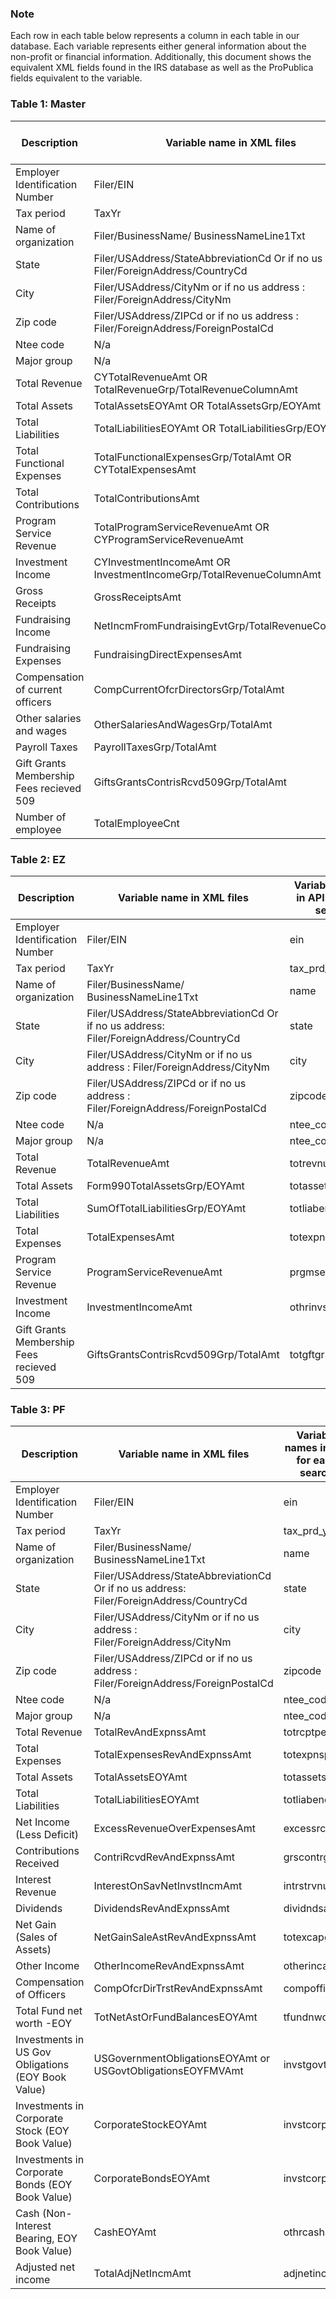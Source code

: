 ### Note

Each row in each table below represents a column in each table in our database. Each variable represents either general information about the non-profit or financial information. Additionally, this document shows the equivalent XML fields found in the IRS database as well as the ProPublica fields equivalent to the variable.

### Table 1: Master

| Description                              | Variable name in XML files                                                              | Variable names in API for easy search |
| ---------------------------------------- | --------------------------------------------------------------------------------------- | ------------------------------------- |
| Employer Identification Number           | Filer/EIN                                                                               | ein                                   |
| Tax period                               | TaxYr                                                                                   | tax_prd_yr                            |
| Name of organization                     | Filer/BusinessName/ BusinessNameLine1Txt                                                | name                                  |
| State                                    | Filer/USAddress/StateAbbreviationCd Or if no us address: Filer/ForeignAddress/CountryCd | state                                 |
| City                                     | Filer/USAddress/CityNm or if no us address : Filer/ForeignAddress/CityNm                | city                                  |
| Zip code                                 | Filer/USAddress/ZIPCd or if no us address : Filer/ForeignAddress/ForeignPostalCd        | zipcode                               |
| Ntee code                                | N/a                                                                                     | ntee_code                             |
| Major group                              | N/a                                                                                     | ntee_code[0]                          |
| Total Revenue                            | CYTotalRevenueAmt OR TotalRevenueGrp/TotalRevenueColumnAmt                              | totrevenue                            |
| Total Assets                             | TotalAssetsEOYAmt OR TotalAssetsGrp/EOYAmt                                              | totassetsend                          |
| Total Liabilities                        | TotalLiabilitiesEOYAmt OR TotalLiabilitiesGrp/EOYAmt                                    | totliabend                            |
| Total Functional Expenses                | TotalFunctionalExpensesGrp/TotalAmt OR CYTotalExpensesAmt                               | totfuncexpns                          |
| Total Contributions                      | TotalContributionsAmt                                                                   | totcntrbgfts                          |
| Program Service Revenue                  | TotalProgramServiceRevenueAmt OR CYProgramServiceRevenueAmt                             | totprgmrevnue                         |
| Investment Income                        | CYInvestmentIncomeAmt OR InvestmentIncomeGrp/TotalRevenueColumnAmt                      | invstmntinc                           |
| Gross Receipts                           | GrossReceiptsAmt                                                                        | grsrcptspublicuse                     |
| Fundraising Income                       | NetIncmFromFundraisingEvtGrp/TotalRevenueColumnAmt                                      | netincfndrsng                         |
| Fundraising Expenses                     | FundraisingDirectExpensesAmt                                                            | lessdirfndrsng                        |
| Compensation of current officers         | CompCurrentOfcrDirectorsGrp/TotalAmt                                                    | compnsatncurrofcr                     |
| Other salaries and wages                 | OtherSalariesAndWagesGrp/TotalAmt                                                       | othrsalwages                          |
| Payroll Taxes                            | PayrollTaxesGrp/TotalAmt                                                                | payrolltx                             |
| Gift Grants Membership Fees recieved 509 | GiftsGrantsContrisRcvd509Grp/TotalAmt                                                   | totgftgrntrcvd509                     |
| Number of employee                       | TotalEmployeeCnt                                                                        | N/a                                   |

### Table 2: EZ

| Description                              | Variable name in XML files                                                              | Variable names in API for easy search |
| ---------------------------------------- | --------------------------------------------------------------------------------------- | ------------------------------------- |
| Employer Identification Number           | Filer/EIN                                                                               | ein                                   |
| Tax period                               | TaxYr                                                                                   | tax_prd_yr                            |
| Name of organization                     | Filer/BusinessName/ BusinessNameLine1Txt                                                | name                                  |
| State                                    | Filer/USAddress/StateAbbreviationCd Or if no us address: Filer/ForeignAddress/CountryCd | state                                 |
| City                                     | Filer/USAddress/CityNm or if no us address : Filer/ForeignAddress/CityNm                | city                                  |
| Zip code                                 | Filer/USAddress/ZIPCd or if no us address : Filer/ForeignAddress/ForeignPostalCd        | zipcode                               |
| Ntee code                                | N/a                                                                                     | ntee_code                             |
| Major group                              | N/a                                                                                     | ntee_code[0]                          |
| Total Revenue                            | TotalRevenueAmt                                                                         | totrevnue                             |
| Total Assets                             | Form990TotalAssetsGrp/EOYAmt                                                            | totassetsend                          |
| Total Liabilities                        | SumOfTotalLiabilitiesGrp/EOYAmt                                                         | totliabend                            |
| Total Expenses                           | TotalExpensesAmt                                                                        | totexpns                              |
| Program Service Revenue                  | ProgramServiceRevenueAmt                                                                | prgmservrev                           |
| Investment Income                        | InvestmentIncomeAmt                                                                     | othrinvstinc                          |
| Gift Grants Membership Fees recieved 509 | GiftsGrantsContrisRcvd509Grp/TotalAmt                                                   | totgftgrntrcvd509                     |

### Table 3: PF

| Description                                        | Variable name in XML files                                                              | Variable names in API for easy search |
| -------------------------------------------------- | --------------------------------------------------------------------------------------- | ------------------------------------- |
| Employer Identification Number                     | Filer/EIN                                                                               | ein                                   |
| Tax period                                         | TaxYr                                                                                   | tax_prd_yr                            |
| Name of organization                               | Filer/BusinessName/ BusinessNameLine1Txt                                                | name                                  |
| State                                              | Filer/USAddress/StateAbbreviationCd Or if no us address: Filer/ForeignAddress/CountryCd | state                                 |
| City                                               | Filer/USAddress/CityNm or if no us address : Filer/ForeignAddress/CityNm                | city                                  |
| Zip code                                           | Filer/USAddress/ZIPCd or if no us address : Filer/ForeignAddress/ForeignPostalCd        | zipcode                               |
| Ntee code                                          | N/a                                                                                     | ntee_code                             |
| Major group                                        | N/a                                                                                     | ntee_code[0]                          |
| Total Revenue                                      | TotalRevAndExpnssAmt                                                                    | totrcptperbks                         |
| Total Expenses                                     | TotalExpensesRevAndExpnssAmt                                                            | totexpnspbks                          |
| Total Assets                                       | TotalAssetsEOYAmt                                                                       | totassetsend                          |
| Total Liabilities                                  | TotalLiabilitiesEOYAmt                                                                  | totliabend                            |
| Net Income (Less Deficit)                          | ExcessRevenueOverExpensesAmt                                                            | excessrcpts                           |
| Contributions Received                             | ContriRcvdRevAndExpnssAmt                                                               | grscontrgifts                         |
| Interest Revenue                                   | InterestOnSavNetInvstIncmAmt                                                            | intrstrvnue                           |
| Dividends                                          | DividendsRevAndExpnssAmt                                                                | dividndsamt                           |
| Net Gain (Sales of Assets)                         | NetGainSaleAstRevAndExpnssAmt                                                           | totexcapgn                            |
| Other Income                                       | OtherIncomeRevAndExpnssAmt                                                              | otherincamt                           |
| Compensation of Officers                           | CompOfcrDirTrstRevAndExpnssAmt                                                          | compofficers                          |
| Total Fund net worth -EOY                          | TotNetAstOrFundBalancesEOYAmt                                                           | tfundnworth                           |
| Investments in US Gov Obligations (EOY Book Value) | USGovernmentObligationsEOYAmt or USGovtObligationsEOYFMVAmt                             | invstgovtoblig                        |
| Investments in Corporate Stock (EOY Book Value)    | CorporateStockEOYAmt                                                                    | invstcorpstk                          |
| Investments in Corporate Bonds (EOY Book Value)    | CorporateBondsEOYAmt                                                                    | invstcorpbnd                          |
| Cash (Non-Interest Bearing, EOY Book Value)        | CashEOYAmt                                                                              | othrcashamt                           |
| Adjusted net income                                | TotalAdjNetIncmAmt                                                                      | adjnetinc                             |
